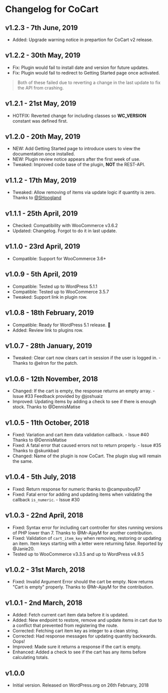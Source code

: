 # Changelog for CoCart

## v1.2.3 - 7th June, 2019

* Added: Upgrade warning notice in prepartion for CoCart v2 release.

## v1.2.2 - 30th May, 2019

* Fix: Plugin would fail to install date and version for future updates.
* Fix: Plugin would fail to redirect to Getting Started page once activated.

> Both of these failed due to reverting a change in the last update to fix the API from crashing.

## v1.2.1 - 21st May, 2019

* HOTFIX: Reverted change for including classes so **WC_VERSION** constant was defined first.

## v1.2.0 - 20th May, 2019

* NEW: Add Getting Started page to introduce users to view the documentation once installed.
* NEW: Plugin review notice appears after the first week of use.
* Tweaked: Improved code base of the plugin, **NOT** the REST-API.

## v1.1.2 - 17th May, 2019

* Tweaked: Allow removing of items via update logic if quantity is zero. Thanks to [@SHoogland](https://github.com/SHoogland)

## v1.1.1 - 25th April, 2019

* Checked: Compatibility with WooCommerce v3.6.2
* Updated: Changelog. Forgot to do it in last update.

## v1.1.0 - 23rd April, 2019

* Compatible: Support for WooCommerce 3.6+

## v1.0.9 - 5th April, 2019

* Compatible: Tested up to WordPress 5.1.1
* Compatible: Tested up to WooCommerce 3.5.7
* Tweaked: Support link in plugin row.

## v1.0.8 - 18th February, 2019

* Compatible: Ready for WordPress 5.1 release. 🎊
* Added: Review link to plugins row.

## v1.0.7 - 28th January, 2019

* Tweaked: Clear cart now clears cart in session if the user is logged in. - Thanks to @elron for the patch.

## v1.0.6 - 12th November, 2018

* Changed: If the cart is empty, the response returns an empty array. - Issue #33 Feedback provided by @joshuaiz
* Improved: Updating items by adding a check to see if there is enough stock. Thanks to @DennisMatise

## v1.0.5 - 11th October, 2018

* Fixed: Variation and cart item data validation callback. - Issue #40 Thanks to @DennisMatise
* Fixed: A fatal error that caused errors not to return properly. - Issue #35 Thanks to @skunkbad
* Changed: Name of the plugin is now CoCart. The plugin slug will remain the same.

## v1.0.4 - 5th July, 2018

* Fixed: Return response for numeric thanks to @campusboy87
* Fixed: Fatal error for adding and updating items when validating the callback `is_numeric`. - Issue #30

## v1.0.3 - 22nd April, 2018

* Fixed: Syntax error for including cart controller for sites running versions of PHP lower than 7. Thanks to @Mr-AjayM for another contribution.
* Fixed: Validation of `cart_item_key` when removing, restoring or updating an item. Item keys starting with a letter were returning false. Reported by @Janie20.
* Tested up to WooCommerce v3.3.5 and up to WordPress v4.9.5

## v1.0.2 - 31st March, 2018

* Fixed: Invalid Argument Error should the cart be empty. Now returns "Cart is empty" properly. Thanks to @Mr-AjayM for the contribution.

## v1.0.1 - 2nd March, 2018

* Added: Fetch current cart item data before it is updated.
* Added: New endpoint to restore, remove and update items in cart due to a conflict that prevented from registering the route.
* Corrected: Fetching cart item key as integer to a clean string.
* Corrected: Had response messages for updating quantity backwards. Oops!
* Improved: Made sure it returns a response if the cart is empty.
* Enhanced: Added a check to see if the cart has any items before calculating totals.

## v1.0.0

* Initial version. Released on WordPress.org on 26th February, 2018
